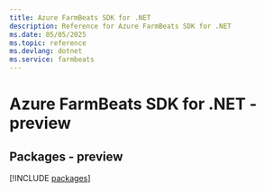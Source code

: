 ```yaml
---
title: Azure FarmBeats SDK for .NET
description: Reference for Azure FarmBeats SDK for .NET
ms.date: 05/05/2025
ms.topic: reference
ms.devlang: dotnet
ms.service: farmbeats
---
```

# Azure FarmBeats SDK for .NET - preview
## Packages - preview
[!INCLUDE [packages](farmbeats-index.md)]